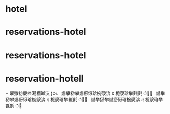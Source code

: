 ﻿# hotel

# reservations-hotel

# reservations-hotel

# reservation-hotell

⌢ 爠獥牥慶楴湯栭瑯汥 ≬ഠ⌊  爀攀猀攀爀瘀愀琀椀漀渀 ⴀ 栀漀琀攀氀氀 ഀ਀⌀  爀攀猀攀爀瘀愀琀椀漀渀 ⴀ 栀漀琀攀氀氀 ഀ਀⌀  爀攀猀攀爀瘀愀琀椀漀渀 ⴀ 栀漀琀攀氀氀 ഀ਀ 
